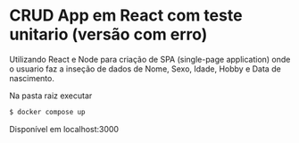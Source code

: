 # CRUD App em React com teste unitario (versão com erro)

Utilizando React e Node para criação de SPA (single-page application) onde o usuario faz a inseção de dados de Nome, Sexo, Idade, Hobby e Data de nascimento.

Na pasta raiz executar
```sh
$ docker compose up
```
Disponível em localhost:3000
